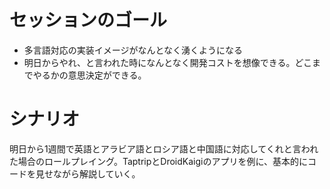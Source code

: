 # セッションのゴール
* 多言語対応の実装イメージがなんとなく湧くようになる
* 明日からやれ、と言われた時になんとなく開発コストを想像できる。どこまでやるかの意思決定ができる。

# シナリオ
明日から1週間で英語とアラビア語とロシア語と中国語に対応してくれと言われた場合のロールプレイング。TaptripとDroidKaigiのアプリを例に、基本的にコードを見せながら解説していく。